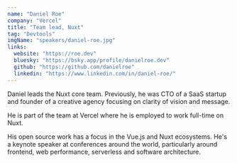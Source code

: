 ```yaml
---
name: "Daniel Roe"
company: "Vercel"
title: "Team lead, Nuxt"
tag: "Devtools"
imgName: "speakers/daniel-roe.jpg"
links:
  website: "https://roe.dev"
  bluesky: "https://bsky.app/profile/danielroe.dev"
  github: "https://github.com/danielroe"
  linkedin: "https://www.linkedin.com/in/daniel-roe/"
---
```


Daniel leads the Nuxt core team. Previously, he was CTO of a SaaS startup and founder of a creative agency focusing on clarity of vision and message.

He is part of the team at Vercel where he is employed to work full-time on Nuxt.

His open source work has a focus in the Vue.js and Nuxt ecosystems. He's a keynote speaker at conferences around the world, particularly around frontend, web performance, serverless and software architecture.
